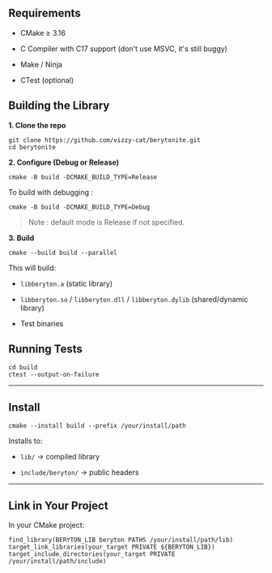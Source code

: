 ## Requirements

- CMake ≥ 3.16

- C Compiler with C17 support (don't use MSVC, it's still buggy)

- Make / Ninja

- CTest (optional)

## Building the Library

**1. Clone the repo**
```
git clone https://github.com/vizzy-cat/berytonite.git
cd berytonite
```
**2. Configure (Debug or Release)**
```
cmake -B build -DCMAKE_BUILD_TYPE=Release
```
To build with debugging :
```
cmake -B build -DCMAKE_BUILD_TYPE=Debug
```
> Note : default mode is Release if not specified.

**3. Build**
```
cmake --build build --parallel
```
This will build:

- `libberyton.a` (static library)

- `libberyton.so` / `libberyton.dll` / `libberyton.dylib` (shared/dynamic library)

- Test binaries

## Running Tests

```
cd build
ctest --output-on-failure
```

---

## Install
```
cmake --install build --prefix /your/install/path
```
Installs to:

- `lib/` → compiled library

- `include/beryton/` → public headers



---

## Link in Your Project

In your CMake project:
```
find_library(BERYTON_LIB beryton PATHS /your/install/path/lib)
target_link_libraries(your_target PRIVATE ${BERYTON_LIB})
target_include_directories(your_target PRIVATE /your/install/path/include)
```
